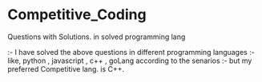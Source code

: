 # Competitive_Coding
Questions with Solutions. in solved programming lang

:- I have solved the above questions in different programming languages 
:- like, python  , javascript , c++ , goLang
according to the senarios :- 
  but my preferred Competitive lang. is 
    C++.
